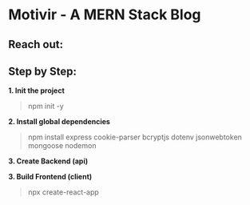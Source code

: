 # Motivir - A MERN Stack Blog

## Reach out:

## Step by Step:

**1. Init the project**

> npm init -y

**2. Install global dependencies**

> npm install express cookie-parser bcryptjs dotenv jsonwebtoken mongoose nodemon

**3. Create Backend (api)**

**3. Build Frontend (client)**

> npx create-react-app

